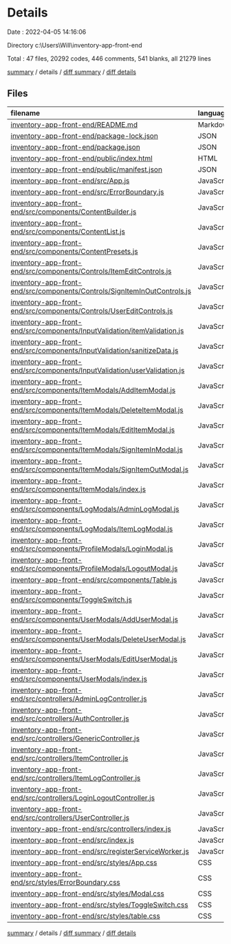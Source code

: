 # Details

Date : 2022-04-05 14:16:06

Directory c:\Users\Will\inventory-app-front-end

Total : 47 files,  20292 codes, 446 comments, 541 blanks, all 21279 lines

[summary](results.md) / details / [diff summary](diff.md) / [diff details](diff-details.md)

## Files
| filename | language | code | comment | blank | total |
| :--- | :--- | ---: | ---: | ---: | ---: |
| [inventory-app-front-end/README.md](/inventory-app-front-end/README.md) | Markdown | 38 | 0 | 33 | 71 |
| [inventory-app-front-end/package-lock.json](/inventory-app-front-end/package-lock.json) | JSON | 16,118 | 0 | 1 | 16,119 |
| [inventory-app-front-end/package.json](/inventory-app-front-end/package.json) | JSON | 49 | 0 | 1 | 50 |
| [inventory-app-front-end/public/index.html](/inventory-app-front-end/public/index.html) | HTML | 20 | 23 | 1 | 44 |
| [inventory-app-front-end/public/manifest.json](/inventory-app-front-end/public/manifest.json) | JSON | 25 | 0 | 1 | 26 |
| [inventory-app-front-end/src/App.js](/inventory-app-front-end/src/App.js) | JavaScript | 14 | 0 | 3 | 17 |
| [inventory-app-front-end/src/ErrorBoundary.js](/inventory-app-front-end/src/ErrorBoundary.js) | JavaScript | 30 | 5 | 6 | 41 |
| [inventory-app-front-end/src/components/ContentBuilder.js](/inventory-app-front-end/src/components/ContentBuilder.js) | JavaScript | 139 | 3 | 14 | 156 |
| [inventory-app-front-end/src/components/ContentList.js](/inventory-app-front-end/src/components/ContentList.js) | JavaScript | 189 | 7 | 19 | 215 |
| [inventory-app-front-end/src/components/ContentPresets.js](/inventory-app-front-end/src/components/ContentPresets.js) | JavaScript | 129 | 2 | 6 | 137 |
| [inventory-app-front-end/src/components/Controls/ItemEditControls.js](/inventory-app-front-end/src/components/Controls/ItemEditControls.js) | JavaScript | 68 | 3 | 8 | 79 |
| [inventory-app-front-end/src/components/Controls/SignItemInOutControls.js](/inventory-app-front-end/src/components/Controls/SignItemInOutControls.js) | JavaScript | 61 | 3 | 7 | 71 |
| [inventory-app-front-end/src/components/Controls/UserEditControls.js](/inventory-app-front-end/src/components/Controls/UserEditControls.js) | JavaScript | 84 | 3 | 10 | 97 |
| [inventory-app-front-end/src/components/InputValidation/itemValidation.js](/inventory-app-front-end/src/components/InputValidation/itemValidation.js) | JavaScript | 77 | 10 | 16 | 103 |
| [inventory-app-front-end/src/components/InputValidation/sanitizeData.js](/inventory-app-front-end/src/components/InputValidation/sanitizeData.js) | JavaScript | 32 | 8 | 11 | 51 |
| [inventory-app-front-end/src/components/InputValidation/userValidation.js](/inventory-app-front-end/src/components/InputValidation/userValidation.js) | JavaScript | 72 | 1 | 9 | 82 |
| [inventory-app-front-end/src/components/ItemModals/AddItemModal.js](/inventory-app-front-end/src/components/ItemModals/AddItemModal.js) | JavaScript | 281 | 25 | 30 | 336 |
| [inventory-app-front-end/src/components/ItemModals/DeleteItemModal.js](/inventory-app-front-end/src/components/ItemModals/DeleteItemModal.js) | JavaScript | 90 | 6 | 11 | 107 |
| [inventory-app-front-end/src/components/ItemModals/EditItemModal.js](/inventory-app-front-end/src/components/ItemModals/EditItemModal.js) | JavaScript | 292 | 25 | 28 | 345 |
| [inventory-app-front-end/src/components/ItemModals/SignItemInModal.js](/inventory-app-front-end/src/components/ItemModals/SignItemInModal.js) | JavaScript | 88 | 8 | 11 | 107 |
| [inventory-app-front-end/src/components/ItemModals/SignItemOutModal.js](/inventory-app-front-end/src/components/ItemModals/SignItemOutModal.js) | JavaScript | 139 | 13 | 16 | 168 |
| [inventory-app-front-end/src/components/ItemModals/index.js](/inventory-app-front-end/src/components/ItemModals/index.js) | JavaScript | 12 | 3 | 1 | 16 |
| [inventory-app-front-end/src/components/LogModals/AdminLogModal.js](/inventory-app-front-end/src/components/LogModals/AdminLogModal.js) | JavaScript | 60 | 3 | 7 | 70 |
| [inventory-app-front-end/src/components/LogModals/ItemLogModal.js](/inventory-app-front-end/src/components/LogModals/ItemLogModal.js) | JavaScript | 60 | 4 | 7 | 71 |
| [inventory-app-front-end/src/components/ProfileModals/LoginModal.js](/inventory-app-front-end/src/components/ProfileModals/LoginModal.js) | JavaScript | 72 | 3 | 5 | 80 |
| [inventory-app-front-end/src/components/ProfileModals/LogoutModal.js](/inventory-app-front-end/src/components/ProfileModals/LogoutModal.js) | JavaScript | 37 | 3 | 5 | 45 |
| [inventory-app-front-end/src/components/Table.js](/inventory-app-front-end/src/components/Table.js) | JavaScript | 72 | 0 | 4 | 76 |
| [inventory-app-front-end/src/components/ToggleSwitch.js](/inventory-app-front-end/src/components/ToggleSwitch.js) | JavaScript | 20 | 0 | 3 | 23 |
| [inventory-app-front-end/src/components/UserModals/AddUserModal.js](/inventory-app-front-end/src/components/UserModals/AddUserModal.js) | JavaScript | 456 | 30 | 39 | 525 |
| [inventory-app-front-end/src/components/UserModals/DeleteUserModal.js](/inventory-app-front-end/src/components/UserModals/DeleteUserModal.js) | JavaScript | 98 | 7 | 13 | 118 |
| [inventory-app-front-end/src/components/UserModals/EditUserModal.js](/inventory-app-front-end/src/components/UserModals/EditUserModal.js) | JavaScript | 502 | 38 | 41 | 581 |
| [inventory-app-front-end/src/components/UserModals/index.js](/inventory-app-front-end/src/components/UserModals/index.js) | JavaScript | 8 | 3 | 1 | 12 |
| [inventory-app-front-end/src/controllers/AdminLogController.js](/inventory-app-front-end/src/controllers/AdminLogController.js) | JavaScript | 22 | 9 | 7 | 38 |
| [inventory-app-front-end/src/controllers/AuthController.js](/inventory-app-front-end/src/controllers/AuthController.js) | JavaScript | 110 | 31 | 24 | 165 |
| [inventory-app-front-end/src/controllers/GenericController.js](/inventory-app-front-end/src/controllers/GenericController.js) | JavaScript | 25 | 21 | 7 | 53 |
| [inventory-app-front-end/src/controllers/ItemController.js](/inventory-app-front-end/src/controllers/ItemController.js) | JavaScript | 34 | 16 | 11 | 61 |
| [inventory-app-front-end/src/controllers/ItemLogController.js](/inventory-app-front-end/src/controllers/ItemLogController.js) | JavaScript | 22 | 9 | 7 | 38 |
| [inventory-app-front-end/src/controllers/LoginLogoutController.js](/inventory-app-front-end/src/controllers/LoginLogoutController.js) | JavaScript | 31 | 5 | 7 | 43 |
| [inventory-app-front-end/src/controllers/UserController.js](/inventory-app-front-end/src/controllers/UserController.js) | JavaScript | 53 | 16 | 15 | 84 |
| [inventory-app-front-end/src/controllers/index.js](/inventory-app-front-end/src/controllers/index.js) | JavaScript | 12 | 2 | 1 | 15 |
| [inventory-app-front-end/src/index.js](/inventory-app-front-end/src/index.js) | JavaScript | 14 | 4 | 2 | 20 |
| [inventory-app-front-end/src/registerServiceWorker.js](/inventory-app-front-end/src/registerServiceWorker.js) | JavaScript | 79 | 28 | 11 | 118 |
| [inventory-app-front-end/src/styles/App.css](/inventory-app-front-end/src/styles/App.css) | CSS | 96 | 23 | 19 | 138 |
| [inventory-app-front-end/src/styles/ErrorBoundary.css](/inventory-app-front-end/src/styles/ErrorBoundary.css) | CSS | 11 | 0 | 1 | 12 |
| [inventory-app-front-end/src/styles/Modal.css](/inventory-app-front-end/src/styles/Modal.css) | CSS | 143 | 19 | 29 | 191 |
| [inventory-app-front-end/src/styles/ToggleSwitch.css](/inventory-app-front-end/src/styles/ToggleSwitch.css) | CSS | 73 | 3 | 5 | 81 |
| [inventory-app-front-end/src/styles/table.css](/inventory-app-front-end/src/styles/table.css) | CSS | 135 | 21 | 27 | 183 |

[summary](results.md) / details / [diff summary](diff.md) / [diff details](diff-details.md)